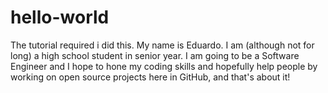 # hello-world
The tutorial required i did this.
My name is Eduardo. I am (although not for long) a high school student in senior year. I am going to be a Software Engineer and I hope to hone my coding skills and hopefully help people by working on open source projects here in GitHub, and that's about it!
